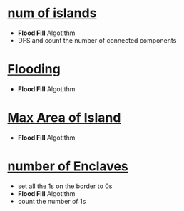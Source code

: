 # [num of islands](https://leetcode.com/problems/number-of-islands/) 
- **Flood Fill** Algotithm  
- DFS and count the number of connected components  

# [Flooding](https://leetcode.com/problems/flood-fill/) 
- **Flood Fill** Algotithm 


# [Max Area of Island](https://leetcode.com/problems/max-area-of-island/)
- **Flood Fill** Algotithm

# [number of Enclaves](https://leetcode.com/problems/number-of-enclaves/)
- set all the 1s on the border to 0s
- **Flood Fill** Algotithm
- count the number of 1s